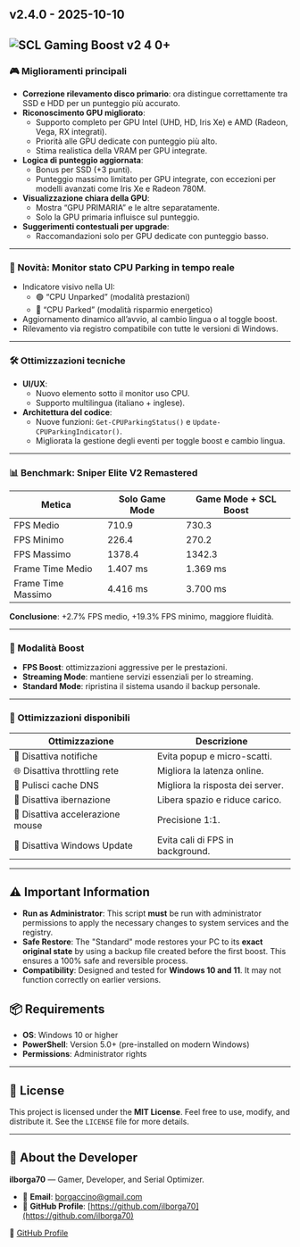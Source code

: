 ## v2.4.0 - 2025-10-10

## ![SCL Gaming Boost v2 4 0+](https://github.com/user-attachments/assets/acceabd9-f226-4d15-936c-650b06791c0f)

### 🎮 Miglioramenti principali

- **Correzione rilevamento disco primario**: ora distingue correttamente tra SSD e HDD per un punteggio più accurato.
- **Riconoscimento GPU migliorato**:
  - Supporto completo per GPU Intel (UHD, HD, Iris Xe) e AMD (Radeon, Vega, RX integrati).
  - Priorità alle GPU dedicate con punteggio più alto.
  - Stima realistica della VRAM per GPU integrate.
- **Logica di punteggio aggiornata**:
  - Bonus per SSD (+3 punti).
  - Punteggio massimo limitato per GPU integrate, con eccezioni per modelli avanzati come Iris Xe e Radeon 780M.
- **Visualizzazione chiara della GPU**:
  - Mostra “GPU PRIMARIA” e le altre separatamente.
  - Solo la GPU primaria influisce sul punteggio.
- **Suggerimenti contestuali per upgrade**:
  - Raccomandazioni solo per GPU dedicate con punteggio basso.

---

### 🧠 Novità: Monitor stato CPU Parking in tempo reale

- Indicatore visivo nella UI:
  - 🟢 “CPU Unparked” (modalità prestazioni)
  - 🔴 “CPU Parked” (modalità risparmio energetico)
- Aggiornamento dinamico all’avvio, al cambio lingua o al toggle boost.
- Rilevamento via registro compatibile con tutte le versioni di Windows.

---

### 🛠 Ottimizzazioni tecniche

- **UI/UX**:
  - Nuovo elemento sotto il monitor uso CPU.
  - Supporto multilingua (italiano + inglese).
- **Architettura del codice**:
  - Nuove funzioni: `Get-CPUParkingStatus()` e `Update-CPUParkingIndicator()`.
  - Migliorata la gestione degli eventi per toggle boost e cambio lingua.

---

### 📊 Benchmark: Sniper Elite V2 Remastered

| Metica                | Solo Game Mode | Game Mode + SCL Boost |
|----------------------|----------------|------------------------|
| FPS Medio            | 710.9          | 730.3                  |
| FPS Minimo           | 226.4          | 270.2                  |
| FPS Massimo          | 1378.4         | 1342.3                 |
| Frame Time Medio     | 1.407 ms       | 1.369 ms               |
| Frame Time Massimo   | 4.416 ms       | 3.700 ms               |

**Conclusione**: +2.7% FPS medio, +19.3% FPS minimo, maggiore fluidità.

---

### 🌟 Modalità Boost

- **FPS Boost**: ottimizzazioni aggressive per le prestazioni.
- **Streaming Mode**: mantiene servizi essenziali per lo streaming.
- **Standard Mode**: ripristina il sistema usando il backup personale.

---

### 🔧 Ottimizzazioni disponibili

| Ottimizzazione              | Descrizione |
|----------------------------|-------------|
| 🔕 Disattiva notifiche      | Evita popup e micro-scatti. |
| 🌐 Disattiva throttling rete| Migliora la latenza online. |
| 🧠 Pulisci cache DNS        | Migliora la risposta dei server. |
| 💾 Disattiva ibernazione    | Libera spazio e riduce carico. |
| 🎯 Disattiva accelerazione mouse | Precisione 1:1. |
| 🔄 Disattiva Windows Update | Evita cali di FPS in background. |

---

## ⚠️ Important Information

  - **Run as Administrator**: This script **must** be run with administrator permissions to apply the necessary changes to system services and the registry.
  - **Safe Restore**: The "Standard" mode restores your PC to its **exact original state** by using a backup file created before the first boost. This ensures a 100% safe and reversible process.
  - **Compatibility**: Designed and tested for **Windows 10 and 11**. It may not function correctly on earlier versions.

## 📦 Requirements

  - **OS**: Windows 10 or higher
  - **PowerShell**: Version 5.0+ (pre-installed on modern Windows)
  - **Permissions**: Administrator rights

-----

## 📜 License

This project is licensed under the **MIT License**. Feel free to use, modify, and distribute it. See the `LICENSE` file for more details.

-----

## 👤 About the Developer

**ilborga70** — Gamer, Developer, and Serial Optimizer.

  - 📧 **Email**: [borgaccino@gmail.com](mailto:borgaccino@gmail.com)
  - 🔗 **GitHub Profile**: [https://github.com/ilborga70](https://github.com/ilborga70)


🔗 [GitHub Profile](https://github.com/ilborga70)
